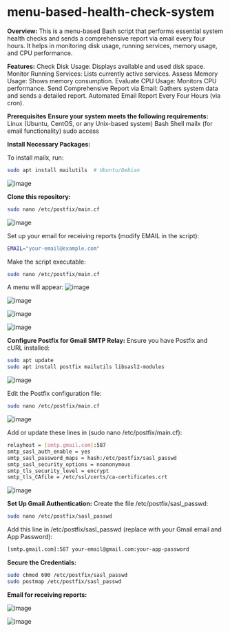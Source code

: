 # menu-based-health-check-system

**Overview:**
This is a menu-based Bash script that performs essential system health checks and sends a comprehensive report via email every four hours. It helps in monitoring disk usage, running services, memory usage, and CPU performance.

**Features:**
Check Disk Usage: Displays available and used disk space.
Monitor Running Services: Lists currently active services.
Assess Memory Usage: Shows memory consumption.
Evaluate CPU Usage: Monitors CPU performance.
Send Comprehensive Report via Email: Gathers system data and sends a detailed report.
Automated Email Report Every Four Hours (via cron).

**Prerequisites**
**Ensure your system meets the following requirements:**
Linux (Ubuntu, CentOS, or any Unix-based system)
Bash Shell
mailx (for email functionality)
sudo access

**Install Necessary Packages:**

To install mailx, run:
```bash
sudo apt install mailutils  # Ubuntu/Debian
```
![image](https://github.com/user-attachments/assets/be1db0fc-d991-4cd9-9df1-ad1cb99d76c5)



**Clone this repository:**
```bash
sudo nano /etc/postfix/main.cf
```
![image](https://github.com/user-attachments/assets/8a998ae8-1b66-42ec-bd4b-55188b98d2fe)

Set up your email for receiving reports (modify EMAIL in the script):
```bash
EMAIL="your-email@example.com"
```

Make the script executable:
```bash
sudo nano /etc/postfix/main.cf
```
A menu will appear:
![image](https://github.com/user-attachments/assets/6ac0ccb3-b77a-46c0-a3cc-9b1d01a7d154)

![image](https://github.com/user-attachments/assets/d092e90d-cf24-4887-99b0-6d1169200779)

![image](https://github.com/user-attachments/assets/ed555b0d-a419-4688-b7e5-7618ef6a9324)

![image](https://github.com/user-attachments/assets/b0d8f23e-ddb3-4839-97e7-05d56e6ae3a9)


**Configure Postfix for Gmail SMTP Relay:**
Ensure you have Postfix and cURL installed:
```bash
sudo apt update
sudo apt install postfix mailutils libsasl2-modules
```
![image](https://github.com/user-attachments/assets/44726dde-e57c-48dd-b116-3528fd5854c6)

Edit the Postfix configuration file:
```bash
sudo nano /etc/postfix/main.cf
```
![image](https://github.com/user-attachments/assets/7fcb07db-4f4b-42b7-9c50-ee7b824ac1c6)


Add or update these lines in (sudo nano /etc/postfix/main.cf):
```bash
relayhost = [smtp.gmail.com]:587
smtp_sasl_auth_enable = yes
smtp_sasl_password_maps = hash:/etc/postfix/sasl_passwd
smtp_sasl_security_options = noanonymous
smtp_tls_security_level = encrypt
smtp_tls_CAfile = /etc/ssl/certs/ca-certificates.crt
```
![image](https://github.com/user-attachments/assets/6911f987-e0f4-49c4-8b4a-cb7949c75dfa)

**Set Up Gmail Authentication:**
Create the file /etc/postfix/sasl_passwd:
```bash
sudo nano /etc/postfix/sasl_passwd
```

Add this line in /etc/postfix/sasl_passwd (replace with your Gmail email and App Password):
```bash
[smtp.gmail.com]:587 your-email@gmail.com:your-app-password
```

**Secure the Credentials:**
```bash
sudo chmod 600 /etc/postfix/sasl_passwd
sudo postmap /etc/postfix/sasl_passwd
```

**Email for receiving reports:**

![image](https://github.com/user-attachments/assets/d3a21a45-4297-4bf5-9ad4-49dcad3d4455)

![image](https://github.com/user-attachments/assets/5d68df39-a777-4193-9c98-fb5bbf78db55)






